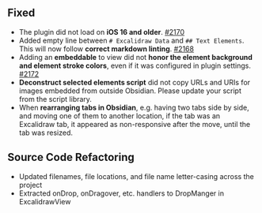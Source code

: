 ## Fixed
- The plugin did not load on **iOS 16 and older**. [#2170](https://github.com/zsviczian/obsidian-excalidraw-plugin/issues/2170)
- Added empty line between `# Excalidraw Data` and `## Text Elements`. This will now follow **correct markdown linting**. [#2168](https://github.com/zsviczian/obsidian-excalidraw-plugin/issues/2168)
- Adding an **embeddable** to view did not **honor the element background and element stroke colors**, even if it was configured in plugin settings. [#2172](https://github.com/zsviczian/obsidian-excalidraw-plugin/issues/2172)
- **Deconstruct selected elements script** did not copy URLs and URIs for images embedded from outside Obsidian. Please update your script from the script library. 
- When **rearranging tabs in Obsidian**, e.g. having two tabs side by side, and moving one of them to another location, if the tab was an Excalidraw tab, it appeared as non-responsive after the move, until the tab was resized.

## Source Code Refactoring
- Updated filenames, file locations, and file name letter-casing across the project
- Extracted onDrop, onDragover, etc. handlers to DropManger in ExcalidrawView